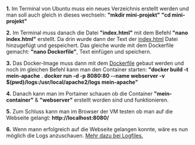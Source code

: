**1.** Im Terminal von Ubuntu muss ein neues Verzeichnis erstellt werden und man soll auch gleich in dieses wechseln:
**"mkdir mini-projekt"**
**"cd mini-projekt"**

**2.** Im Terminal muss danach die Datei **"index.html"** mit dem Befehl **"nano index.html"** erstellt. Da drin wurde dann der Text der [index.html](index.html) Datei hinzugefügt und gespeichert.
Das gleiche wurde mit dem Dockerfile gemacht: **"nano Dockerfile"**, Text einfügen und speichern.

**3.** Das Docker-Image muss dann  mit dem [Dockerfile](Dockerfile) gebaut werden und noch im gleichen Befehl kann man den Container starten: **"docker build -t mein-apache** .
**docker run -d -p 8080:80 --name webserver -v $(pwd)/logs:/usr/local/apache2/logs mein-apache"**

**4.** Danach kann man im Portainer schauen ob die Container **"mein-container"** & **"webserver"** erstellt worden sind und funktionieren.

**5.** Zum Schluss kann man im Browser der VM testen ob man auf die Webseite gelangt: **http://localhost:8080/**

**6.** Wenn mann erfolgreich auf die Webseite gelangen konnte, wäre es nun möglich die Logs anzuschauen. [Mehr dazu bei Logfiles.](Logfiles)
